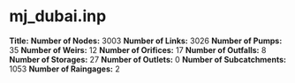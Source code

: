 # mj_dubai.inp
**Title:** 
**Number of Nodes:** 3003
**Number of Links:** 3026
**Number of Pumps:** 35
**Number of Weirs:** 12
**Number of Orifices:** 17
**Number of Outfalls:** 8
**Number of Storages:** 27
**Number of Outlets:** 0
**Number of Subcatchments:** 1053
**Number of Raingages:** 2
